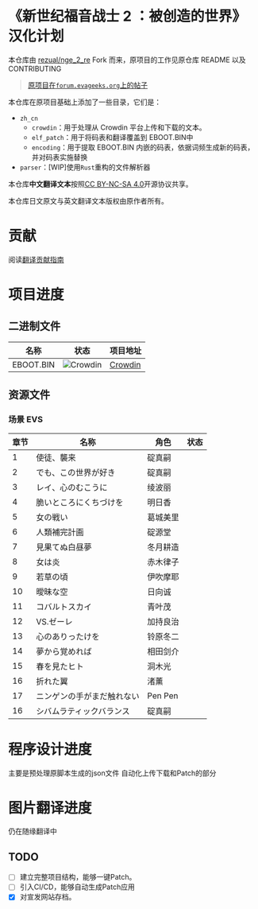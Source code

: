 # 《新世纪福音战士 2 ：被创造的世界》汉化计划

本仓库由 [rezual/nge_2_re](https://github.com/rezual/nge_2_re/) Fork 而来，原项目的工作见原仓库 README 以及 CONTRIBUTING

> [原项目在`forum.evageeks.org`上的帖子](https://forum.evageeks.org/thread/1393/Game-Neon-Genesis-Evangelion-2-Another-Cases/700/)

本仓库在原项目基础上添加了一些目录，它们是：

- `zh_cn`
  - `crowdin`：用于处理从 Crowdin 平台上传和下载的文本。
  - `elf_patch`：用于将码表和翻译覆盖到 EBOOT.BIN中
  - `encoding`：用于提取 EBOOT.BIN 内嵌的码表，依据词频生成新的码表，并对码表实施替换
- `parser`：\[WIP\]使用`Rust`重构的文件解析器

本仓库**中文翻译文本**按照[CC BY-NC-SA 4.0](https://creativecommons.org/licenses/by-nc-sa/4.0/)开源协议共享。

本仓库日文原文与英文翻译文本版权由原作者所有。

# 贡献
阅读[翻译贡献指南](./CROWDIN_CONTRIBUTING.md)

# 项目进度

## 二进制文件

| 名称      | 状态                                                      | 项目地址                                    |
| --------- | --------------------------------------------------------- | ------------------------------------------- |
| EBOOT.BIN | ![Crowdin](https://badges.crowdin.net/nge2/localized.svg) | [Crowdin](https://crowdin.com/project/nge2) |

## 资源文件

### 场景 EVS

| 章节 | 名称                       | 角色     | 状态 |
| ---- | -------------------------- | -------- | ---- |
| 1    | 使徒、襲来                 | 碇真嗣   |      |
| 2    | でも、この世界が好き       | 碇真嗣   |      |
| 3    | レイ、心のむこうに         | 绫波丽   |      |
| 4    | 脆いところにくちづけを     | 明日香   |      |
| 5    | 女の戦い                   | 葛城美里 |      |
| 6    | 人類補完計画               | 碇源堂   |      |
| 7    | 見果てぬ白昼夢             | 冬月耕造 |      |
| 8    | 女は炎                     | 赤木律子 |      |
| 9    | 若草の頃                   | 伊吹摩耶 |      |
| 10   | 曖昧な空                   | 日向诚   |      |
| 11   | コバルトスカイ             | 青叶茂   |      |
| 12   | VS.ゼーレ                  | 加持良治 |      |
| 13   | 心のありったけを           | 铃原冬二 |      |
| 14   | 夢から覚めれば             | 相田剑介 |      |
| 15   | 春を見たヒト               | 洞木光   |      |
| 16   | 折れた翼                   | 渚薰     |      |
| 17   | ニンゲンの手がまだ触れない | Pen Pen  |      |
| 16   | シバムラティックバランス   | 碇真嗣   |      |

# 程序设计进度
主要是预处理原脚本生成的json文件
自动化上传下载和Patch的部分

# 图片翻译进度
仍在随缘翻译中

## TODO
+ [ ] 建立完整项目结构，能够一键Patch。
+ [ ] 引入CI/CD，能够自动生成Patch应用
+ [x] 对宣发网站存档。